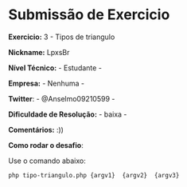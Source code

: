 # Submissão de Exercicio

**Exercicio:** 3 - Tipos de triangulo

**Nickname:** LpxsBr

**Nível Técnico:** - Estudante -

**Empresa:** - Nenhuma -

**Twitter**: - @Anselmo09210599 -

**Dificuldade de Resolução:** - baixa -

**Comentários:** :))

**Como rodar o desafio**: 

Use o comando abaixo: 
```bash
php tipo-triangulo.php {argv1}  {argv2}  {argv3} 
```